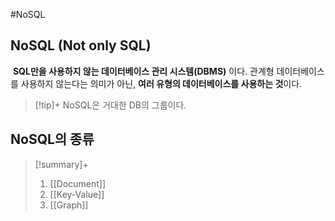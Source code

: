 #NoSQL


## NoSQL (Not only SQL)
 **SQL만을 사용하지 않는 데이터베이스 관리 시스템(DBMS)** 이다. 관계형 데이터베이스를 사용하지 않는다는 의미가 아닌, **여러 유형의 데이터베이스를 사용하는 것**이다.

> [!tip]+ 
> NoSQL은 거대한 DB의 그룹이다.

## NoSQL의 종류
> [!summary]+ 
> 1. [[Document]]
> 2. [[Key-Value]]
> 3. [[Graph]]